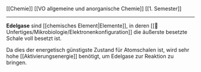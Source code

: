 [[Chemie]] [[VO allgemeine und anorganische Chemie]] [[1. Semester]]

---

**Edelgase** sind [[chemisches Element|Elemente]], in deren [[📂Unfertiges/Mikrobiologie/Elektronenkonfiguration]] die äußerste besetzte Schale voll besetzt ist.

Da dies der energetisch günstigste Zustand für Atomschalen ist, wird sehr hohe [[Aktivierungsenergie]] benötigt, um Edelgase zur Reaktion zu bringen.